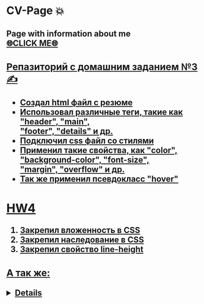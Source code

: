 <h1> CV-Page 💥</h1>
<h2> Page with information about me <br> <a href="https://filinator.github.io/CV-PAGE/">🌐CLICK ME🌐</a</h2>
<h3> Репазиторий с домашним заданием №3 ✍</h3>
<ul> 
  <li>Создал html файл с резюме</li>
  <li>Использовал различные теги, такие как "header", "main", <br> "footer", "details" и др.</li>
  <li>Подключил css файл со стилями</li>
  <li>Применил такие свойства, как "color", "background-color", "font-size",<br> "margin", "overflow" и др.</li>
  <li>Так же применил псевдокласс "hover"</li>
</ul>
 
<h2>HW4</h2>
  <ol>
    <li>Закрепил вложенность в CSS</li>
    <li>Закрепил наследование в CSS</li>
    <li>Закрепил свойство line-height</li>
  </ol>
  
  <h3>А так же:</h3>
  
  <details>
    
     <summary> Дополнение CV с учетом новых заданий в HW4: </summary>
            <p>Добавил background image в контейнер header <br>с использованием псевдокласса hover</p>
            <p>Добавил еще один виджет "skills" и применил <br>к нему свойство "display: inline-block"</p>
  </details>
